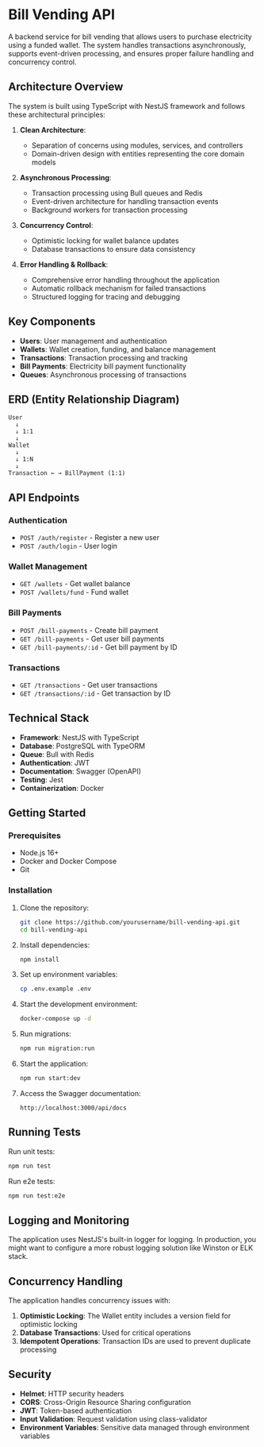 # Bill Vending API

A backend service for bill vending that allows users to purchase electricity using a funded wallet. The system handles transactions asynchronously, supports event-driven processing, and ensures proper failure handling and concurrency control.

## Architecture Overview

The system is built using TypeScript with NestJS framework and follows these architectural principles:

1. **Clean Architecture**: 
   - Separation of concerns using modules, services, and controllers
   - Domain-driven design with entities representing the core domain models

2. **Asynchronous Processing**:
   - Transaction processing using Bull queues and Redis
   - Event-driven architecture for handling transaction events
   - Background workers for transaction processing

3. **Concurrency Control**:
   - Optimistic locking for wallet balance updates
   - Database transactions to ensure data consistency

4. **Error Handling & Rollback**:
   - Comprehensive error handling throughout the application
   - Automatic rollback mechanism for failed transactions
   - Structured logging for tracing and debugging

## Key Components

- **Users**: User management and authentication
- **Wallets**: Wallet creation, funding, and balance management
- **Transactions**: Transaction processing and tracking
- **Bill Payments**: Electricity bill payment functionality
- **Queues**: Asynchronous processing of transactions

## ERD (Entity Relationship Diagram)

```
User
  ↓
  ↓ 1:1
  ↓
Wallet
  ↓
  ↓ 1:N
  ↓
Transaction ← → BillPayment (1:1)
```

## API Endpoints

### Authentication
- `POST /auth/register` - Register a new user
- `POST /auth/login` - User login

### Wallet Management
- `GET /wallets` - Get wallet balance
- `POST /wallets/fund` - Fund wallet

### Bill Payments
- `POST /bill-payments` - Create bill payment
- `GET /bill-payments` - Get user bill payments
- `GET /bill-payments/:id` - Get bill payment by ID

### Transactions
- `GET /transactions` - Get user transactions
- `GET /transactions/:id` - Get transaction by ID

## Technical Stack

- **Framework**: NestJS with TypeScript
- **Database**: PostgreSQL with TypeORM
- **Queue**: Bull with Redis
- **Authentication**: JWT
- **Documentation**: Swagger (OpenAPI)
- **Testing**: Jest
- **Containerization**: Docker

## Getting Started

### Prerequisites

- Node.js 16+
- Docker and Docker Compose
- Git

### Installation

1. Clone the repository:
   ```bash
   git clone https://github.com/yourusername/bill-vending-api.git
   cd bill-vending-api
   ```

2. Install dependencies:
   ```bash
   npm install
   ```

3. Set up environment variables:
   ```bash
   cp .env.example .env
   ```

4. Start the development environment:
   ```bash
   docker-compose up -d
   ```

5. Run migrations:
   ```bash
   npm run migration:run
   ```

6. Start the application:
   ```bash
   npm run start:dev
   ```

7. Access the Swagger documentation:
   ```
   http://localhost:3000/api/docs
   ```

## Running Tests

Run unit tests:
```bash
npm run test
```

Run e2e tests:
```bash
npm run test:e2e
```

## Logging and Monitoring

The application uses NestJS's built-in logger for logging. In production, you might want to configure a more robust logging solution like Winston or ELK stack.

## Concurrency Handling

The application handles concurrency issues with:

1. **Optimistic Locking**: The Wallet entity includes a version field for optimistic locking
2. **Database Transactions**: Used for critical operations
3. **Idempotent Operations**: Transaction IDs are used to prevent duplicate processing

## Security

- **Helmet**: HTTP security headers
- **CORS**: Cross-Origin Resource Sharing configuration
- **JWT**: Token-based authentication
- **Input Validation**: Request validation using class-validator
- **Environment Variables**: Sensitive data managed through environment variables